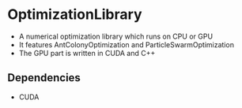 # OptimizationLibrary
* A numerical optimization library which runs on CPU or GPU
* It features AntColonyOptimization and ParticleSwarmOptimization
* The GPU part is written in CUDA and C++

## Dependencies
* CUDA

